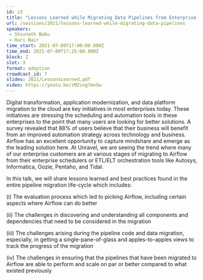 ```yaml
---
id: z3
title: "Lessons Learned while Migrating Data Pipelines from Enterprise Schedulers to Airflow"
url: /sessions/2021/lessons-learned-while-migrating-data-pipelines
speakers:
 - Shivnath Babu
 - Hari Nair
time_start: 2021-07-09T17:00:00.000Z
time_end: 2021-07-09T17:25:00.000Z
block: Z
slot: 3
format: adoption
crowdcast_id: 7
slides: 2021/LessonsLearned.pdf
video: https://youtu.be/zM2ing7mnSw
---
```


Digital transformation, application modernization, and data platform migration to the cloud are key initiatives in most enterprises today. These initiatives are stressing the scheduling and automation tools in these enterprises to the point that many users are looking for better solutions. A survey revealed that 88% of users believe that their business will benefit from an improved automation strategy across technology and business. Airflow has an excellent opportunity to capture mindshare and emerge as the leading solution here. At Unravel, we are seeing the trend where many of our enterprise customers are at various stages of migrating to Airflow from their enterprise schedulers or ETL/ELT orchestration tools like Autosys, Informatica, Oozie, Pentaho, and Tidal.

 In this talk, we will share lessons learned and best practices found in the entire pipeline migration life-cycle which includes:

 (i) The evaluation process which led to picking Airflow, including certain aspects where Airflow can do better

 (ii) The challenges in discovering and understanding all components and dependencies that need to be considered in the migration

 (iii) The challenges arising during the pipeline code and data migration, especially, in getting a single-pane-of-glass and apples-to-apples views to track the progress of the migration

 (iv) The challenges in ensuring that the pipelines that have been migrated to Airflow are able to perform and scale on par or better compared to what existed previously
